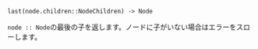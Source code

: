 ```
last(node.children::NodeChildren) -> Node
```

`node :: Node`の最後の子を返します。ノードに子がいない場合はエラーをスローします。
